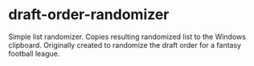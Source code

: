 draft-order-randomizer
======================

Simple list randomizer. Copies resulting randomized list to the Windows clipboard. Originally created to randomize the draft order for a fantasy football league.